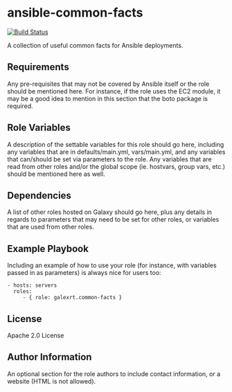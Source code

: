 ansible-common-facts
===================

[![Build Status](https://travis-ci.org/galexrt/ansible-common-facts.svg?branch=master)](https://travis-ci.org/galexrt/ansible-common-facts)

A collection of useful common facts for Ansible deployments.

Requirements
------------

Any pre-requisites that may not be covered by Ansible itself or the role should be mentioned here. For instance, if the role uses the EC2 module, it may be a good idea to mention in this section that the boto package is required.

Role Variables
--------------

A description of the settable variables for this role should go here, including any variables that are in defaults/main.yml, vars/main.yml, and any variables that can/should be set via parameters to the role. Any variables that are read from other roles and/or the global scope (ie. hostvars, group vars, etc.) should be mentioned here as well.

Dependencies
------------

A list of other roles hosted on Galaxy should go here, plus any details in regards to parameters that may need to be set for other roles, or variables that are used from other roles.

Example Playbook
----------------

Including an example of how to use your role (for instance, with variables passed in as parameters) is always nice for users too:

    - hosts: servers
      roles:
         - { role: galexrt.common-facts }

License
-------

Apache 2.0 License

Author Information
------------------

An optional section for the role authors to include contact information, or a website (HTML is not allowed).
